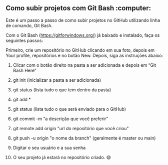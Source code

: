 <h2>Como subir projetos com Git Bash :computer:</h2>

Este é um passo a passo de como subir projetos no GitHub utilizando linha de comando, Git Bash.

Com o Git Bash (https://gitforwindows.org/) já baixado e instalado, faça os seguintes passos:

Primeiro, crie um repositório no GitHub clicando em sua foto, depois em Your profile, repositórios e no botão New. Depois, siga as instruções abaixo:

1. Clicar com o botão direito na pasta a ser adicionada e depois em “Git Bash Here”

2. git init (inicializar a pasta a ser adicionada)

3. git status (lista tudo o que tem dentro da pasta)

4. git add *

5. git status (lista tudo o que será enviado para o GitHub)

6. git commit -m "a descrição que você preferir”

7. git remote add origin "url do repositório que você criou"

8. git push -u origin "o nome da branch" (geralmente é master ou main) 

9. Digitar o seu usuário e a sua senha

10. O seu projeto já estará no repositório criado. :smile:
